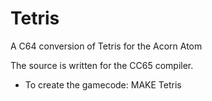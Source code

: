# Tetris
A C64 conversion of Tetris for the Acorn Atom

The source is written for the CC65 compiler.

* To create the gamecode: MAKE Tetris
